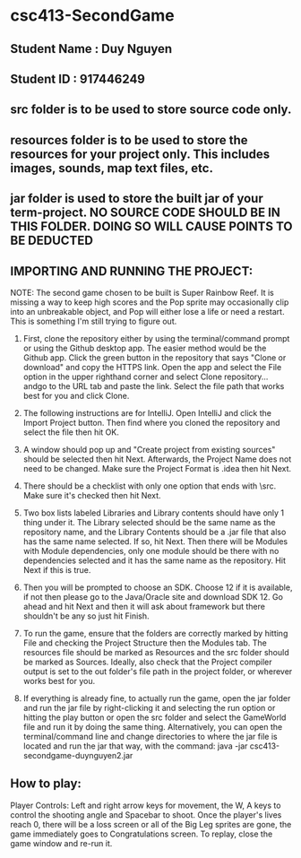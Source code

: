 # csc413-SecondGame

## Student Name  : Duy Nguyen
## Student ID    : 917446249


## src folder is to be used to store source code only.

## resources folder is to be used to store the resources for your project only. This includes images, sounds, map text files, etc.

## jar folder is used to store the built jar of your term-project. NO SOURCE CODE SHOULD BE IN THIS FOLDER. DOING SO WILL CAUSE POINTS TO BE DEDUCTED

## IMPORTING AND RUNNING THE PROJECT:
NOTE: The second game chosen to be built is Super Rainbow Reef. It is missing a way to keep high scores and the Pop sprite may occasionally clip into an unbreakable object, and Pop will either lose a life or need a restart. This is something I'm still trying to figure out.

1. First, clone the repository either by using the terminal/command prompt or using the Github desktop app. The easier method would be the Github app. Click the green button in the repository that says "Clone or download" and copy the HTTPS link. Open the app and select the File option in the upper righthand corner and select Clone repository... andgo to the URL tab and paste the link. Select the file path that works best for you and click Clone.

2. The following instructions are for IntelliJ. Open IntelliJ and click the Import Project button. Then find where you cloned the repository and select the file then hit OK.

3. A window should pop up and "Create project from existing sources" should be selected then hit Next. Afterwards, the Project Name does not need to be changed. Make sure the Project Format is .idea then hit Next.

4. There should be a checklist with only one option that ends with \src. Make sure it's checked then hit Next.

5. Two box lists labeled Libraries and Library contents should have only 1 thing under it. The Library selected should be the same name as the repository name, and the Library Contents should be a .jar file that also has the same name selected. If so, hit Next. Then there will be Modules with Module dependencies, only one module should be there with no dependencies selected and it has the same name as the repository. Hit Next if this is true.

6. Then you will be prompted to choose an SDK. Choose 12 if it is available, if not then please go to the Java/Oracle site and download SDK 12. Go ahead and hit Next and then it will ask about framework but there shouldn't be any so just hit Finish.

7. To run the game, ensure that the folders are correctly marked by hitting File and checking the Project Structure then the Modules tab. The resources file should be marked as Resources and the src folder should be marked as Sources. Ideally, also check that the Project compiler output is set to the out folder's file path in the project folder, or wherever works best for you.

8. If everything is already fine, to actually run the game, open the jar folder and run the jar file by right-clicking it and selecting the run option or hitting the play button or open the src folder and select the GameWorld file and run it by doing the same thing. Alternatively, you can open the terminal/command line and change directories to where the jar file is located and run the jar that way, with the command: java -jar csc413-secondgame-duynguyen2.jar


## How to play:
Player Controls: Left and right arrow keys for movement, the W, A keys to control the shooting angle and Spacebar to shoot.
Once the player's lives reach 0, there will be a loss screen or all of the Big Leg sprites are gone, the game immediately goes to Congratulations screen. To replay, close the game window and re-run it.
